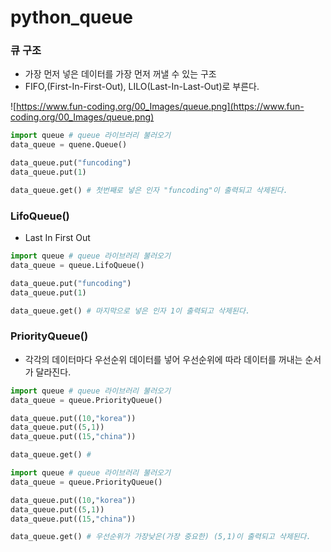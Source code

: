 # python_queue

### 큐 구조

- 가장 먼저 넣은 데이터를 가장 먼저 꺼낼 수 있는 구조
- FIFO,(First-In-First-Out), LILO(Last-In-Last-Out)로 부른다.

![https://www.fun-coding.org/00_Images/queue.png](https://www.fun-coding.org/00_Images/queue.png)

```python
import queue # queue 라이브러리 불러오기
data_queue = quene.Queue()

data_queue.put("funcoding")
data_queue.put(1) 

data_queue.get() # 첫번째로 넣은 인자 "funcoding"이 출력되고 삭제된다.
```

### LifoQueue()

- Last In First Out

```python
import queue # queue 라이브러리 불러오기
data_queue = queue.LifoQueue()

data_queue.put("funcoding")
data_queue.put(1) 

data_queue.get() # 마지막으로 넣은 인자 1이 출력되고 삭제된다.
```

### PriorityQueue()

- 각각의 데이터마다 우선순위 데이터를 넣어 우선순위에 따라 데이터를 꺼내는 순서가 달라진다.

```python
import queue # queue 라이브러리 불러오기
data_queue = queue.PriorityQueue()

data_queue.put((10,"korea"))
data_queue.put((5,1))
data_queue.put((15,"china"))

data_queue.get() # 

```

```python
import queue # queue 라이브러리 불러오기
data_queue = queue.PriorityQueue()

data_queue.put((10,"korea"))
data_queue.put((5,1))
data_queue.put((15,"china"))

data_queue.get() # 우선순위가 가장낮은(가장 중요한) (5,1)이 출력되고 삭제된다.
```
